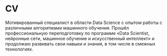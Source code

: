 # CV
Мотивированный специалист в области Data Science с опытом работы с различными алгоритмами машинного обучения. Прошёл профессиональную переподготовку по программе «Data Scientist, нейронные сети, машинное обучение и искусственный интеллект» и продолжаю развивать свои навыки и знания, в том числе в смежных технологиях.